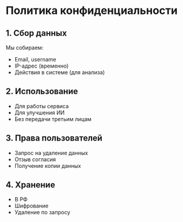# Политика конфиденциальности

## 1. Сбор данных
Мы собираем:
- Email, username
- IP-адрес (временно)
- Действия в системе (для анализа)

## 2. Использование
- Для работы сервиса
- Для улучшения ИИ
- Без передачи третьим лицам

## 3. Права пользователей
- Запрос на удаление данных
- Отзыв согласия
- Получение копии данных

## 4. Хранение
- В РФ
- Шифрование
- Удаление по запросу